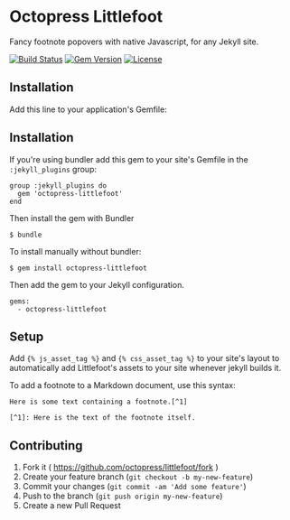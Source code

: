 # Octopress Littlefoot

Fancy footnote popovers with native Javascript, for any Jekyll site.

[![Build Status](http://img.shields.io/travis/octopress/littlefoot.svg)](https://travis-ci.org/octopress/littlefoot)
[![Gem Version](http://img.shields.io/gem/v/octopress-littlefoot.svg)](https://rubygems.org/gems/octopress-littlefoot)
[![License](http://img.shields.io/:license-mit-blue.svg)](http://octopress.mit-license.org)

## Installation

Add this line to your application's Gemfile:

## Installation

If you're using bundler add this gem to your site's Gemfile in the `:jekyll_plugins` group:

    group :jekyll_plugins do
      gem 'octopress-littlefoot'
    end

Then install the gem with Bundler

    $ bundle

To install manually without bundler:

    $ gem install octopress-littlefoot

Then add the gem to your Jekyll configuration.

    gems:
      - octopress-littlefoot

## Setup

Add `{% js_asset_tag %}` and `{% css_asset_tag %}` to your
site's layout to automatically add Littlefoot's assets to your site
whenever jekyll builds it.


To add a footnote to a Markdown document, use this syntax:

```
Here is some text containing a footnote.[^1]

[^1]: Here is the text of the footnote itself.
```

## Contributing

1. Fork it ( https://github.com/octopress/littlefoot/fork )
2. Create your feature branch (`git checkout -b my-new-feature`)
3. Commit your changes (`git commit -am 'Add some feature'`)
4. Push to the branch (`git push origin my-new-feature`)
5. Create a new Pull Request
